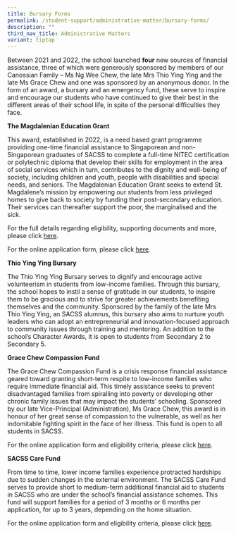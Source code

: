 ```yaml
---
title: Bursary Forms
permalink: /student-support/administrative-matter/bursary-forms/
description: ""
third_nav_title: Administrative Matters
variant: tiptap
---
```

<p>Between 2021 and 2022, the school launched&nbsp;<strong>four</strong>&nbsp;new
sources of financial assistance, three of which were generously sponsored
by members of our Canossian Family – Ms Ng Wee Chew, the late Mrs Thio
Ying Ying and the late Ms Grace Chew and one was sponsored by an anonymous
donor. In the form of an award, a bursary and an emergency fund, these
serve to inspire and encourage our students who have continued to give
their best in the different areas of their school life, in spite of the
personal difficulties they face.</p>
<p><strong>The Magdalenian Education Grant</strong>
</p>
<p>This award, established in 2022, is a need based grant programme providing
one-time financial assistance to Singaporean and non-Singaporean graduates
of SACSS to complete a full-time NITEC certification or polytechnic diploma
that develop their skills for employment in the area of social services
which in turn, contributes to the dignity and well-being of society, including
children and youth, people with disabilities and special needs, and seniors.
The Magdalenian Education Grant seeks to extend St. Magdalene’s mission
by empowering our students from less privileged homes to give back to society
by funding their post-secondary education. Their services can thereafter
support the poor, the marginalised and the sick.</p>
<p>For the full details regarding eligibility, supporting documents and more,
please click&nbsp;<a href="/files/Student%20Support/Magdalenian-Education-Grant-Full-Details_15Dec.pdf" rel="noopener noreferrer nofollow" target="_blank">here</a>.</p>
<p>For the online application form, please click <a href="https://form.gov.sg/66ed326d0600a84ba70b56fa" rel="noopener nofollow" target="_blank">here</a>.</p>
<p><strong>Thio Ying Ying Bursary</strong>
</p>
<p>The Thio Ying Ying Bursary serves to dignify and encourage active volunteerism
in students from low-income families. Through this bursary, the school
hopes to instil a sense of gratitude in our students, to inspire them to
be gracious and to strive for greater achievements benefiting themselves
and the community. Sponsored by the family of the late Mrs Thio Ying Ying,
an SACSS alumnus, this bursary also aims to nurture youth leaders who can
adopt an entrepreneurial and innovation-focused approach to community issues
through training and mentoring. An addition to the school’s Character Awards,
it is open to students from Secondary 2 to Secondary 5.</p>
<p><strong>Grace Chew Compassion Fund</strong>
</p>
<p>The Grace Chew Compassion Fund is a crisis response financial assistance
geared toward granting short-term respite to low-income families who require
immediate financial aid. This timely assistance seeks to prevent disadvantaged
families from spiralling into poverty or developing other chronic family
issues that may impact the students’ schooling. Sponsored by our late Vice-Principal
(Administration), Ms Grace Chew, this award is in honour of her great sense
of compassion to the vulnerable, as well as her indomitable fighting spirit
in the face of her illness. This fund is open to all students in SACSS.</p>
<p>For the online application form and eligibility criteria, please click
<a href="https://form.gov.sg/66f0dd7c0600a84ba7455d84" rel="noopener nofollow" target="_blank">here</a>.</p>
<p><strong>SACSS Care Fund</strong>
</p>
<p>From time to time, lower income families experience protracted hardships
due to sudden changes in the external environment. The SACSS Care Fund
serves to provide short to medium-term additional financial aid to students
in SACSS who are under the school’s financial assistance schemes. This
fund will support families for a period of 3 months or 6 months per application,
for up to 3 years, depending on the home situation.</p>
<p>For the online application form and eligibility criteria, please click
<a href="https://form.gov.sg/66ecdb458f79422c6d574999" rel="noopener nofollow" target="_blank">here</a>.</p>